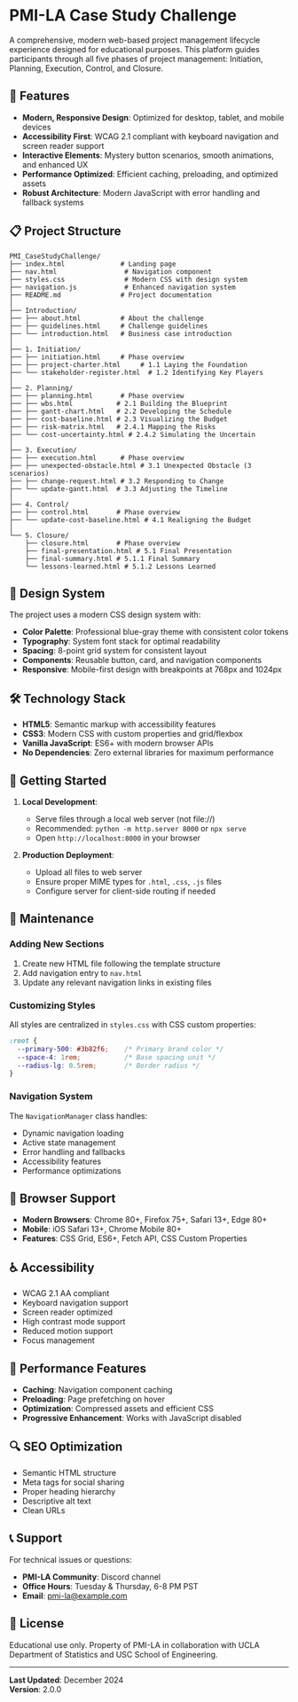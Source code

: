 # PMI-LA Case Study Challenge

A comprehensive, modern web-based project management lifecycle experience designed for educational purposes. This platform guides participants through all five phases of project management: Initiation, Planning, Execution, Control, and Closure.

## 🚀 Features

- **Modern, Responsive Design**: Optimized for desktop, tablet, and mobile devices
- **Accessibility First**: WCAG 2.1 compliant with keyboard navigation and screen reader support
- **Interactive Elements**: Mystery button scenarios, smooth animations, and enhanced UX
- **Performance Optimized**: Efficient caching, preloading, and optimized assets
- **Robust Architecture**: Modern JavaScript with error handling and fallback systems

## 📋 Project Structure

```
PMI_CaseStudyChallenge/
├── index.html              # Landing page
├── nav.html                 # Navigation component
├── styles.css               # Modern CSS with design system
├── navigation.js            # Enhanced navigation system
├── README.md               # Project documentation
│
├── Introduction/
├── ├── about.html          # About the challenge
├── ├── guidelines.html     # Challenge guidelines
├── └── introduction.html   # Business case introduction
│
├── 1. Initiation/
├── ├── initiation.html     # Phase overview
├── ├── project-charter.html     # 1.1 Laying the Foundation
├── └── stakeholder-register.html  # 1.2 Identifying Key Players
│
├── 2. Planning/
├── ├── planning.html       # Phase overview
├── ├── wbs.html           # 2.1 Building the Blueprint
├── ├── gantt-chart.html   # 2.2 Developing the Schedule
├── ├── cost-baseline.html # 2.3 Visualizing the Budget
├── ├── risk-matrix.html   # 2.4.1 Mapping the Risks
├── └── cost-uncertainty.html # 2.4.2 Simulating the Uncertain
│
├── 3. Execution/
├── ├── execution.html      # Phase overview
├── ├── unexpected-obstacle.html # 3.1 Unexpected Obstacle (3 scenarios)
├── ├── change-request.html # 3.2 Responding to Change
├── └── update-gantt.html  # 3.3 Adjusting the Timeline
│
├── 4. Control/
├── ├── control.html       # Phase overview
├── └── update-cost-baseline.html # 4.1 Realigning the Budget
│
└── 5. Closure/
    ├── closure.html       # Phase overview
    ├── final-presentation.html # 5.1 Final Presentation
    ├── final-summary.html # 5.1.1 Final Summary
    └── lessons-learned.html # 5.1.2 Lessons Learned
```

## 🎨 Design System

The project uses a modern CSS design system with:

- **Color Palette**: Professional blue-gray theme with consistent color tokens
- **Typography**: System font stack for optimal readability
- **Spacing**: 8-point grid system for consistent layout
- **Components**: Reusable button, card, and navigation components
- **Responsive**: Mobile-first design with breakpoints at 768px and 1024px

## 🛠 Technology Stack

- **HTML5**: Semantic markup with accessibility features
- **CSS3**: Modern CSS with custom properties and grid/flexbox
- **Vanilla JavaScript**: ES6+ with modern browser APIs
- **No Dependencies**: Zero external libraries for maximum performance

## 🚦 Getting Started

1. **Local Development**:
   - Serve files through a local web server (not file://)
   - Recommended: `python -m http.server 8000` or `npx serve`
   - Open `http://localhost:8000` in your browser

2. **Production Deployment**:
   - Upload all files to web server
   - Ensure proper MIME types for `.html`, `.css`, `.js` files
   - Configure server for client-side routing if needed

## 🔧 Maintenance

### Adding New Sections

1. Create new HTML file following the template structure
2. Add navigation entry to `nav.html`
3. Update any relevant navigation links in existing files

### Customizing Styles

All styles are centralized in `styles.css` with CSS custom properties:

```css
:root {
  --primary-500: #3b82f6;    /* Primary brand color */
  --space-4: 1rem;           /* Base spacing unit */
  --radius-lg: 0.5rem;       /* Border radius */
}
```

### Navigation System

The `NavigationManager` class handles:
- Dynamic navigation loading
- Active state management
- Error handling and fallbacks
- Accessibility features
- Performance optimizations

## 📱 Browser Support

- **Modern Browsers**: Chrome 80+, Firefox 75+, Safari 13+, Edge 80+
- **Mobile**: iOS Safari 13+, Chrome Mobile 80+
- **Features**: CSS Grid, ES6+, Fetch API, CSS Custom Properties

## ♿ Accessibility

- WCAG 2.1 AA compliant
- Keyboard navigation support
- Screen reader optimized
- High contrast mode support
- Reduced motion support
- Focus management

## 🚀 Performance Features

- **Caching**: Navigation component caching
- **Preloading**: Page prefetching on hover
- **Optimization**: Compressed assets and efficient CSS
- **Progressive Enhancement**: Works with JavaScript disabled

## 🔍 SEO Optimization

- Semantic HTML structure
- Meta tags for social sharing
- Proper heading hierarchy
- Descriptive alt text
- Clean URLs

## 📞 Support

For technical issues or questions:

- **PMI-LA Community**: Discord channel
- **Office Hours**: Tuesday & Thursday, 6-8 PM PST
- **Email**: pmi-la@example.com

## 📝 License

Educational use only. Property of PMI-LA in collaboration with UCLA Department of Statistics and USC School of Engineering.

---

**Last Updated**: December 2024  
**Version**: 2.0.0 